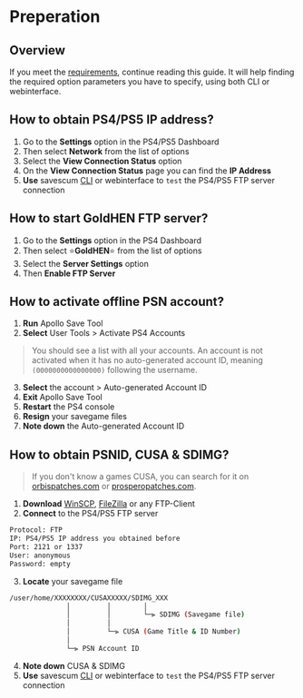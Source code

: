 # Preperation

## Overview
If you meet the [requirements](/guide/quick-start#requirements), continue reading this guide. It will help finding the required option parameters you have to specify, using both CLI or webinterface.

## How to obtain PS4/PS5 IP address?

1. Go to the **Settings** option in the PS4/PS5 Dashboard
2. Then select **Network** from the list of options
3. Select the **View Connection Status** option
4. On the **View Connection Status** page you can find the **IP Address**
5. **Use** savescum [CLI](http://127.0.0.1:5173/cli/commands#savescum-ftp-test) or webinterface to `test` the PS4/PS5 FTP server connection

## How to start GoldHEN FTP server?

1. Go to the **Settings** option in the PS4 Dashboard
2. Then select :star:**GoldHEN**:star:  from the list of options
3. Select the **Server Settings** option
4. Then **Enable FTP Server**

## How to activate offline PSN account?

1. **Run** Apollo Save Tool
2. **Select** User Tools > Activate PS4 Accounts

> You should see a list with all your accounts. An account is not activated when it has no auto-generated account ID, meaning `(0000000000000000)` following the username.

3. **Select** the account > Auto-generated Account ID
4. **Exit** Apollo Save Tool
5. **Restart** the PS4 console
6. **Resign** your savegame files
7. **Note down** the Auto-generated Account ID

## How to obtain PSNID, CUSA & SDIMG?

> If you don't know a games CUSA, you can search for it on [orbispatches.com](https://orbispatches.com) or [prosperopatches.com](https://prosperopatches.com/).

1. **Download** [WinSCP](https://winscp.net/eng/download.php), [FileZilla](https://filezilla-project.org/) or any FTP-Client
2. **Connect** to the PS4/PS5 FTP server

```sh
Protocol: FTP
IP: PS4/PS5 IP address you obtained before
Port: 2121 or 1337
User: anonymous
Password: empty
```

3. **Locate** your savegame file

```sh
/user/home/XXXXXXXX/CUSAXXXXX/SDIMG_XXX
              │         │        │
              │         │        └─⫸ SDIMG (Savegame file)
              │         │
              │         └─⫸ CUSA (Game Title & ID Number)
              │
              └─⫸ PSN Account ID
```

4. **Note down** CUSA & SDIMG
5. **Use** savescum [CLI](http://127.0.0.1:5173/cli/commands#savescum-ftp-test) or webinterface to `test` the PS4/PS5 FTP server connection
